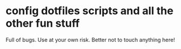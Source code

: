 # config dotfiles scripts and all the other fun stuff

Full of bugs. Use at your own risk. Better not to touch anything here!
